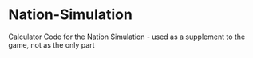 # Nation-Simulation
Calculator Code for the Nation Simulation - used as a supplement to the game, not as the only part
